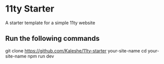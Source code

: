 # 11ty Starter

A starter template for a simple 11ty website

## Run the following commands

git clone https://github.com/Kaleshe/11ty-starter your-site-name
cd your-site-name
npm run dev
